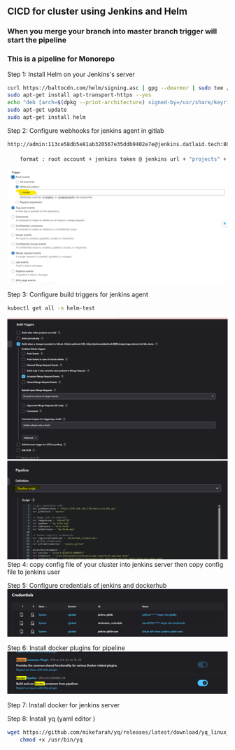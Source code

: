 ## CICD for cluster using Jenkins and Helm

### When you merge your branch into master branch trigger will start the pipeline

### This is a pipeline for Monorepo
Step 1: Install Helm on your Jenkins's server

```bash
curl https://baltocdn.com/helm/signing.asc | gpg --dearmor | sudo tee /usr/share/keyrings/helm.gpg > /dev/null
sudo apt-get install apt-transport-https --yes
echo "deb [arch=$(dpkg --print-architecture) signed-by=/usr/share/keyrings/helm.gpg] https://baltocdn.com/helm/stable/debian/ all main" | sudo tee /etc/apt/sources.list.d/helm-stable-debian.list
sudo apt-get update
sudo apt-get install helm
```

Step 2: Configure webhooks for jenkins agent in gitlab

```bash
http://admin:113ce58db5e81ab320567e35ddb9402e7e@jenkins.datlaid.tech:8080/project/app-demo/cicd-k8s-demo

    format : root account + jenkins token @ jenkins url + "projects" + folder's name(if exists) + project's name  

```
![alt text](image-4.png)

Step 3: Configure build triggers for jenkins agent

```bash
kubectl get all -n helm-test
```


![alt text](image-1.png)
![alt text](image-5.png)
Step 4: copy config file of your cluster into jenkins server then copy config file to jenkins user

Step 5: Configure credentials of jenkins and dockerhub
![alt text](image-2.png)

Step 6: Install docker plugins for pipeline
![alt text](image-3.png)

Step 7: Install docker for jenkins server

Step 8: Install yq (yaml editor )

```bash
wget https://github.com/mikefarah/yq/releases/latest/download/yq_linux_amd64 -O /usr/bin/yq &&\
    chmod +x /usr/bin/yq

```